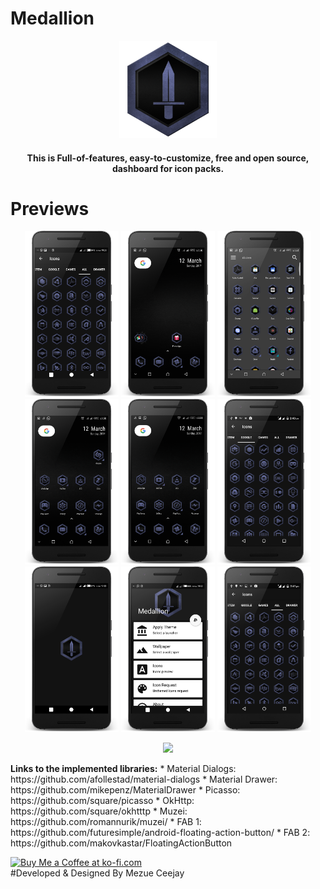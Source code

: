 # Medallion

<p align="center">
	<img src="https://github.com/mezueceejay/Medallion/blob/master/Documents/HajimeMaestro/Medallion/app/src/main/res/drawable-nodpi/medallion_splash.png" width="156">
</p>

<h4 align="center">This is Full-of-features, easy-to-customize, free and open source, dashboard for icon packs.</h4>

</p>

# Previews

<p align="center">
<img src="https://github.com/mezueceejay/Medallion/blob/master/arts/image_1.png" width="150">
<img src="https://github.com/mezueceejay/Medallion/blob/master/arts/image_2.png" width="150">
<img src="https://github.com/mezueceejay/Medallion/blob/master/arts/image_3.png" width="150">
<img src="https://github.com/mezueceejay/Medallion/blob/master/arts/image_4.png" width="150">
<img src="https://github.com/mezueceejay/Medallion/blob/master/arts/image_5.png" width="150">
<img src="https://github.com/mezueceejay/Medallion/blob/master/arts/image_6.png" width="150">
<img src="https://github.com/mezueceejay/Medallion/blob/master/arts/image_7.png" width="150">
<img src="https://github.com/mezueceejay/Medallion/blob/master/arts/image_8.png" width="150">
<img src="https://github.com/mezueceejay/Medallion/blob/master/arts/image_9.png" width="150"/>

<p align="center">
	<a href="http://a.co/dxdWcQ9"><img src="https://images-na.ssl-images-amazon.com/images/G/01/mobile-apps/devportal2/res/images/amazon-underground-app-us-black.png" width="156"></a>
</p>
<b>Links to the implemented libraries:</b>
* Material Dialogs: https://github.com/afollestad/material-dialogs
* Material Drawer: https://github.com/mikepenz/MaterialDrawer
* Picasso: https://github.com/square/picasso
* OkHttp: https://github.com/square/okhtttp
* Muzei: https://github.com/romannurik/muzei/
* FAB 1: https://github.com/futuresimple/android-floating-action-button/
* FAB 2: https://github.com/makovkastar/FloatingActionButton

<a href='https://ko-fi.com/A687NDC' target='_blank'><img height='36' style='border:0px;height:36px;' src='https://az743702.vo.msecnd.net/cdn/kofi2.png?v=0' border='0' alt='Buy Me a Coffee at ko-fi.com' /></a>        
#Developed & Designed By Mezue Ceejay

